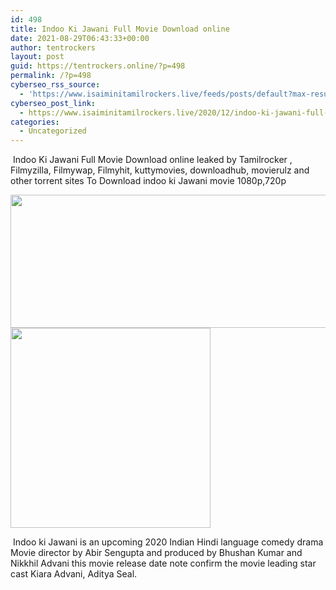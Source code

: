 ```yaml
---
id: 498
title: Indoo Ki Jawani Full Movie Download online
date: 2021-08-29T06:43:33+00:00
author: tentrockers
layout: post
guid: https://tentrockers.online/?p=498
permalink: /?p=498
cyberseo_rss_source:
  - 'https://www.isaiminitamilrockers.live/feeds/posts/default?max-results=150&start-index=151'
cyberseo_post_link:
  - https://www.isaiminitamilrockers.live/2020/12/indoo-ki-jawani-full-movie-download.html
categories:
  - Uncategorized
---
```

<meta content="&nbsp;Indoo Ki Jawani Full Movie Download online leaked by Tamilrocker , Filmyzilla, Filmywap, Filmyhit, kuttymovies, downloadhub, movierulz and ..." name="twitter:description" />

  


<center>
</center>

&nbsp;Indoo Ki Jawani Full Movie Download online leaked by Tamilrocker , Filmyzilla, Filmywap, Filmyhit, kuttymovies, downloadhub, movierulz and other torrent sites To Download indoo ki Jawani movie 1080p,720p<ins data-width="300" data-height="250" class="o2bda6be8fc" data-domain="//aaaaaco.com" data-affquery="/3d18602fc0/2bda6be8fc/?placementName=default"></ins>

<div class="separator">
  <a href="https://1.bp.blogspot.com/-EviHssI4XBk/X8x7NwO2iyI/AAAAAAAAAAY/Cnvjdpetx_wEmCEku9Iy3DWEzfek1k6zgCLcBGAsYHQ/s696/indoo%2B-Ki%2B-Jawani.jpg" imageanchor="1"><img loading="lazy" border="0" data-original-height="464" data-original-width="696" height="213" src="https://1.bp.blogspot.com/-EviHssI4XBk/X8x7NwO2iyI/AAAAAAAAAAY/Cnvjdpetx_wEmCEku9Iy3DWEzfek1k6zgCLcBGAsYHQ/w532-h213/indoo%2B-Ki%2B-Jawani.jpg" width="532" /></a>
</div>



<div class="separator">
  <a href="https://aaaaaco.com/b7e8e06d99/c4d49dd4c3/?placementName=default" imageanchor="1" target="_blank" rel="noopener"><img border="0" data-original-height="166" data-original-width="800" src="https://1.bp.blogspot.com/-GaGfUMLOSJw/X8x7oyUZTmI/AAAAAAAAAAg/pKCl_V_aCHIbsTs1gxFE3PQjyVHRWzXgACLcBGAsYHQ/s320/unnamed.gif" width="320" /></a>
</div>

&nbsp;<ins data-width="300" data-height="250" class="o2bda6be8fc" data-domain="//aaaaaco.com" data-affquery="/3d18602fc0/2bda6be8fc/?placementName=default"></ins>Indoo ki Jawani is an upcoming 2020 Indian Hindi language comedy drama Movie director by Abir Sengupta and produced by Bhushan Kumar and Nikkhil Advani this movie release date note confirm the movie leading star cast Kiara Advani, Aditya Seal.<ins data-width="300" data-height="250" class="o2bda6be8fc" data-domain="//aaaaaco.com" data-affquery="/3d18602fc0/2bda6be8fc/?placementName=default"></ins>

<center>
</center>